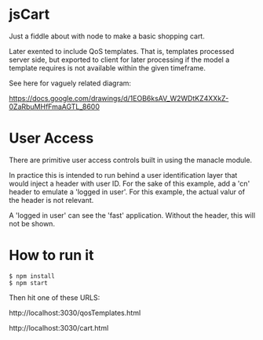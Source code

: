 jsCart
======

Just a fiddle about with node to make a basic shopping cart.

Later exented to include QoS templates. That is, templates processed server side, but exported to client for later processing if the model a template requires is not available within the given timeframe.

See here for vaguely related diagram:

https://docs.google.com/drawings/d/1EOB6ksAV_W2WDtKZ4XXkZ-0ZaRbuMHfFmaAGTL_8600

User Access
===========

There are primitive user access controls built in using the manacle module.

In practice this is intended to run behind a user identification layer that would inject a header with user ID. For the sake of this example, add a 'cn' header to emulate a 'logged in user'. For this example, the actual valur of the header is not relevant.

A 'logged in user' can see the 'fast' application. Without the header, this will not be shown.


How to run it
=============

```
$ npm install
$ npm start
```

Then hit one of these URLS:

http://localhost:3030/qosTemplates.html

http://localhost:3030/cart.html

